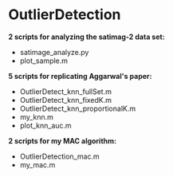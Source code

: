 # OutlierDetection

**2 scripts for analyzing the satimag-2 data set:**
* satimage_analyze.py
* plot_sample.m

**5 scripts for replicating Aggarwal's paper:**
* OutlierDetect_knn_fullSet.m
* OutlierDetect_knn_fixedK.m
* OutlierDetect_knn_proportionalK.m
* my_knn.m
* plot_knn_auc.m

**2 scripts for my MAC algorithm:**
* OutlierDetection_mac.m
* my_mac.m

